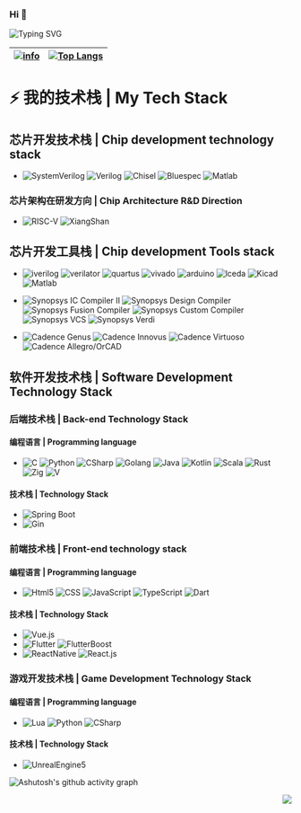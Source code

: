 ### Hi 👋

![Typing SVG](https://readme-typing-svg.demolab.com/?lines=没有人耻笑你，而是你自己磨灭目标。;不要把目标定得太高，太高近乎妄想。;凡我不能创造的，我就不能理解。;注意你的思想，因为它将变成你的言辞。;注意你的言辞，因为它将变成你的行动。;注意你的行动，因为它将变成你的习惯。;注意你的习惯，因为它将变成你的性格。;注意你的性格，因为它们将决定你的命运。;我们想的是什么，就会成为什么样的人。)

|[![info](https://github-readme-stats.vercel.app/api?username=poorjobless&show_icons=true&theme=radical)]()|[![Top Langs](https://github-readme-stats.vercel.app/api/top-langs/?username=poorjobless&layout=compact&theme=radical&langs_count=8)]()|
|  ----  | ----  |

# ⚡ 我的技术栈 | My Tech Stack 

## 芯片开发技术栈 | Chip development technology stack
* ![SystemVerilog](https://img.shields.io/badge/-SystemVerilog-CAD09D.svg) ![Verilog](https://img.shields.io/badge/-Verilog-8985F0.svg) ![Chisel](https://img.shields.io/badge/-Chisel-2D3E77.svg) ![Bluespec](https://img.shields.io/badge/-Bluespec-2030A0.svg) ![Matlab](https://img.shields.io/badge/-Matlab-8985F0.svg)

### 芯片架构在研发方向 | Chip Architecture R&D Direction
* ![RISC-V](https://img.shields.io/badge/-RISC--V-2030A0.svg) ![XiangShan](https://img.shields.io/badge/-XiangShan-2030A0.svg) 

## 芯片开发工具栈 | Chip development Tools stack
* ![iverilog](https://img.shields.io/badge/-iverilog-F73345.svg) ![verilator](https://img.shields.io/badge/-Verilator-0184C1.svg) ![quartus](https://img.shields.io/badge/-Quartus-blue.svg?logo=intel&logoColor=ffffff) ![vivado](https://img.shields.io/badge/-Vivado-FF1010.svg?logo=xilinx&logoColor=ffffff) ![arduino](https://img.shields.io/badge/-Arduino-00979D.svg?logo=arduino&logoColor=ffffff) ![lceda](https://img.shields.io/badge/-立创EDA-5070F0.svg) ![Kicad](https://img.shields.io/badge/-Kicad-5070F0.svg) ![Matlab](https://img.shields.io/badge/-Matlab-8985F0.svg)

* ![Synopsys IC Compiler II](https://img.shields.io/badge/-Synopsys%20IC%20Compiler%20II-C637FA.svg) ![Synopsys Design Compiler](https://img.shields.io/badge/-Synopsys%20Design%20Compiler-C637FA.svg) ![Synopsys Fusion Compiler](https://img.shields.io/badge/-Synopsys%20Fusion%20Compiler-C637FA.svg) ![Synopsys Custom Compiler](https://img.shields.io/badge/-Synopsys%20Custom%20Compiler-C637FA.svg) ![Synopsys VCS](https://img.shields.io/badge/-Synopsys%20VCS-C637FA.svg) ![Synopsys Verdi](https://img.shields.io/badge/-Synopsys%20Verdi-C637FA.svg)

*  ![Cadence Genus](https://img.shields.io/badge/-Cadence%20Genus-EE0040.svg) ![Cadence Innovus](https://img.shields.io/badge/-Cadence%20Innovus-EE0040.svg) ![Cadence Virtuoso](https://img.shields.io/badge/-Cadence%20Virtuoso-EE0040.svg) ![Cadence Allegro/OrCAD](https://img.shields.io/badge/-Cadence%20Allegro/OrCAD-EE0040.svg)


## 软件开发技术栈 | Software Development Technology Stack

### 后端技术栈 | Back-end Technology Stack
#### 编程语言 | Programming language
* ![C](https://img.shields.io/badge/-C/C++-red?logo=c&logoColor=ffffff) ![Python](https://img.shields.io/badge/-Python-3776AB?logo=python&logoColor=ffffff) ![CSharp](https://img.shields.io/badge/-Csharp-239120?logo=csharp&logoColor=ffffff) ![Golang](https://img.shields.io/badge/-Go-2030A0.svg) ![Java](https://img.shields.io/badge/-Java-2030A0.svg) ![Kotlin](https://img.shields.io/badge/-Kotlin-E93035.svg) ![Scala](https://img.shields.io/badge/-Scala-E93035.svg) ![Rust](https://img.shields.io/badge/-Rust-E93035.svg) ![Zig](https://img.shields.io/badge/-Zig-E93035.svg) ![V](https://img.shields.io/badge/-V-E93035.svg)

#### 技术栈 | Technology Stack
* ![Spring Boot](https://img.shields.io/badge/-Spring%20Boot-2030A0.svg)
* ![Gin](https://img.shields.io/badge/-Gin-2030A0.svg)

### 前端技术栈 | Front-end technology stack
#### 编程语言 | Programming language
* ![Html5](https://img.shields.io/badge/-Html5-2030A0.svg) ![CSS](https://img.shields.io/badge/-CSS-2030A0.svg) ![JavaScript](https://img.shields.io/badge/-JavaScript-2030A0.svg) ![TypeScript](https://img.shields.io/badge/-TypeScript-2030A0.svg) ![Dart](https://img.shields.io/badge/-Dart-2030A0.svg)

#### 技术栈 | Technology Stack
* ![Vue.js](https://img.shields.io/badge/-Vue.js-2030A0.svg)
* ![Flutter](https://img.shields.io/badge/-Flutter-2030A0.svg) ![FlutterBoost](https://img.shields.io/badge/-FlutterBoost-2030A0.svg)
* ![ReactNative](https://img.shields.io/badge/-ReactNative-2030A0.svg) ![React.js](https://img.shields.io/badge/-React.js-2030A0.svg)

### 游戏开发技术栈 | Game Development Technology Stack
#### 编程语言 | Programming language
* ![Lua](https://img.shields.io/badge/-Lua-2030A0.svg) ![Python](https://img.shields.io/badge/-Python-3776AB?logo=python&logoColor=ffffff) ![CSharp](https://img.shields.io/badge/-Csharp-239120?logo=csharp&logoColor=ffffff)
  
#### 技术栈 | Technology Stack
* ![UnrealEngine5](https://img.shields.io/badge/-UnrealEngine-2030A0.svg) 

![Ashutosh's github activity graph](https://github-readme-activity-graph.vercel.app/graph?username=poorjobless&theme=dracula)

<img align="right" src="https://komarev.com/ghpvc/?username=poorjobless&color=green">
<!--
**poorjobless/poorjobless** is a ✨ _special_ ✨ repository because its `README.md` (this file) appears on your GitHub profile.

Here are some ideas to get you started:

- 🔭 I’m currently working on ...
- 🌱 I’m currently learning ...
- 👯 I’m looking to collaborate on ...
- 🤔 I’m looking for help with ...
- 💬 Ask me about ...
- 📫 How to reach me: ...
- 😄 Pronouns: ...
- ⚡ Fun fact: ...
-->
